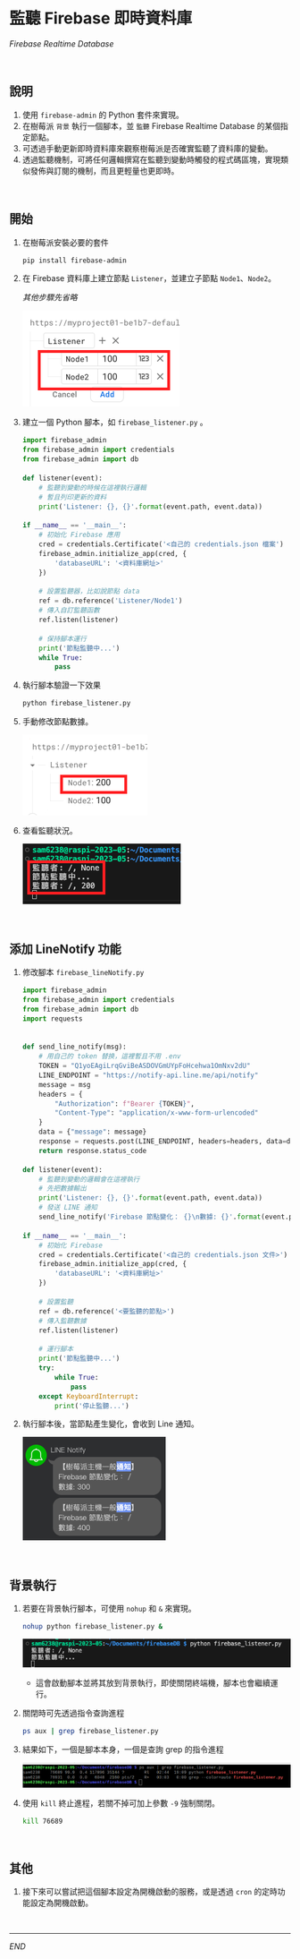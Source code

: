 # 監聽 Firebase 即時資料庫

_Firebase Realtime Database_

<br>

## 說明

1. 使用 `firebase-admin` 的 Python 套件來實現。
2. 在樹莓派 `背景` 執行一個腳本，並 `監聽` Firebase Realtime Database 的某個指定節點。
3. 可透過手動更新即時資料庫來觀察樹莓派是否確實監聽了資料庫的變動。
4. 透過監聽機制，可將任何邏輯撰寫在監聽到變動時觸發的程式碼區塊，實現類似發佈與訂閱的機制，而且更輕量也更即時。

<br>

## 開始

1. 在樹莓派安裝必要的套件

   ```sh
   pip install firebase-admin
   ```
2. 在 Firebase 資料庫上建立節點 `Listener`，並建立子節點 `Node1`、`Node2`。

   _其他步驟先省略_

   ![](images/img_32.png)


3. 建立一個 Python 腳本，如 `firebase_listener.py` 。

   ```python
   import firebase_admin
   from firebase_admin import credentials
   from firebase_admin import db

   def listener(event):
       # 監聽到變動的時候在這裡執行邏輯
       # 暫且列印更新的資料
       print('Listener: {}, {}'.format(event.path, event.data))

   if __name__ == '__main__':
       # 初始化 Firebase 應用
       cred = credentials.Certificate('<自己的 credentials.json 檔案')
       firebase_admin.initialize_app(cred, {
           'databaseURL': '<資料庫網址>'
       })

       # 設置監聽器，比如說節點 data
       ref = db.reference('Listener/Node1')
       # 傳入自訂監聽函數
       ref.listen(listener)

       # 保持腳本運行
       print('節點監聽中...')
       while True:
           pass
   ```
4. 執行腳本驗證一下效果

    ```python
    python firebase_listener.py
    ```


5. 手動修改節點數據。
   
    ![](images/img_33.png)

6. 查看監聽狀況。
   
   ![](images/img_34.png)

<br>

## 添加 LineNotify 功能

1. 修改腳本 `firebase_lineNotify.py`

    ```python
    import firebase_admin
    from firebase_admin import credentials
    from firebase_admin import db
    import requests


    def send_line_notify(msg):
        # 用自己的 token 替换，這裡暫且不用 .env
        TOKEN = "Q1yoEAgiLrqGviBeASDOVGmUYpFoHcehwa1OmNxv2dU"
        LINE_ENDPOINT = "https://notify-api.line.me/api/notify"
        message = msg
        headers = {
            "Authorization": f"Bearer {TOKEN}",
            "Content-Type": "application/x-www-form-urlencoded"
        }
        data = {"message": message}
        response = requests.post(LINE_ENDPOINT, headers=headers, data=data)
        return response.status_code

    def listener(event):
        # 監聽到變動的邏輯會在這裡執行
        # 先把數據輸出
        print('Listener: {}, {}'.format(event.path, event.data))
        # 發送 LINE 通知
        send_line_notify('Firebase 節點變化： {}\n數據: {}'.format(event.path, event.data))

    if __name__ == '__main__':
        # 初始化 Firebase
        cred = credentials.Certificate('<自己的 credentials.json 文件>')
        firebase_admin.initialize_app(cred, {
            'databaseURL': '<資料庫網址>'
        })

        # 設置監聽
        ref = db.reference('<要監聽的節點>')
        # 傳入監聽數據
        ref.listen(listener)

        # 運行腳本
        print('節點監聽中...')
        try:
            while True:
                pass
        except KeyboardInterrupt:
            print('停止監聽...')
    ```

2. 執行腳本後，當節點產生變化，會收到 Line 通知。
   
   ![](images/img_35.png)

<br>

## 背景執行

1. 若要在背景執行腳本，可使用 `nohup` 和 `&` 來實現。

   ```sh
   nohup python firebase_listener.py &
   ```

   ![](images/img_31.png)

   - 這會啟動腳本並將其放到背景執行，即使關閉終端機，腳本也會繼續運行。

2. 關閉時可先透過指令查詢進程

    ```bash
    ps aux | grep firebase_listener.py
    ```

3. 結果如下，一個是腳本本身，一個是查詢 grep 的指令進程
   
   ![](images/img_36.png)

4. 使用 `kill` 終止進程，若關不掉可加上參數 `-9` 強制關閉。

    ```bash
    kill 76689
    ```

<br>

## 其他

1. 接下來可以嘗試把這個腳本設定為開機啟動的服務，或是透過 `cron` 的定時功能設定為開機啟動。

<br>

---

_END_

